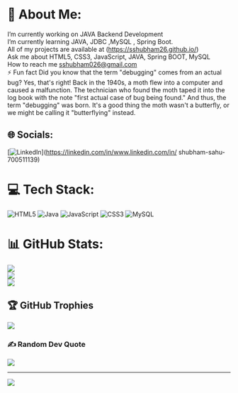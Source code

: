 # 💫 About Me:
 I’m currently working on JAVA Backend Development<br>I’m currently learning JAVA, JDBC ,MySQL ,  Spring Boot.<br> All of my projects are available at (https://sshubham26.github.io/)<br>Ask me about HTML5, CSS3, JavaScript, JAVA, Spring BOOT, MySQL<br> How to reach me sshubham026@gmail.com<br>⚡ Fun fact Did you know that the term "debugging" comes from an actual bug? Yes, that's right! Back in the 1940s, a moth flew into a computer and caused a malfunction. The technician who found the moth taped it into the log book with the note "first actual case of bug being found." And thus, the term "debugging" was born. It's a good thing the moth wasn't a butterfly, or we might be calling it "butterflying" instead.<br>


## 🌐 Socials:
[![LinkedIn](https://img.shields.io/badge/LinkedIn-%230077B5.svg?logo=linkedin&logoColor=white)](https://linkedin.com/in/www.linkedin.com/in/ shubham-sahu-700511139) 

# 💻 Tech Stack:
![HTML5](https://img.shields.io/badge/html5-%23E34F26.svg?style=for-the-badge&logo=html5&logoColor=white) ![Java](https://img.shields.io/badge/java-%23ED8B00.svg?style=for-the-badge&logo=java&logoColor=white) ![JavaScript](https://img.shields.io/badge/javascript-%23323330.svg?style=for-the-badge&logo=javascript&logoColor=%23F7DF1E) ![CSS3](https://img.shields.io/badge/css3-%231572B6.svg?style=for-the-badge&logo=css3&logoColor=white) ![MySQL](https://img.shields.io/badge/mysql-%2300f.svg?style=for-the-badge&logo=mysql&logoColor=white)
# 📊 GitHub Stats:
![](https://github-readme-stats.vercel.app/api?username=sshubham26&theme=dark&hide_border=false&include_all_commits=false&count_private=false)<br/>
![](https://github-readme-streak-stats.herokuapp.com/?user=sshubham26&theme=dark&hide_border=false)<br/>
![](https://github-readme-stats.vercel.app/api/top-langs/?username=sshubham26&theme=dark&hide_border=false&include_all_commits=false&count_private=false&layout=compact)

## 🏆 GitHub Trophies
![](https://github-profile-trophy.vercel.app/?username=sshubham26&theme=radical&no-frame=false&no-bg=true&margin-w=4)

### ✍️ Random Dev Quote
![](https://quotes-github-readme.vercel.app/api?type=horizontal&theme=radical)



---
[![](https://visitcount.itsvg.in/api?id=sshubham26&icon=0&color=0)](https://visitcount.itsvg.in)

<!-- Proudly created with GPRM ( https://gprm.itsvg.in ) -->
